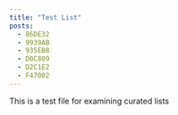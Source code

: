 ```yaml
---
title: "Test List"
posts:
  - 86DE32
  - 9939AB
  - 935EB8
  - D0C809
  - D2C1E2
  - F47002
---
```


This is a test file for examining curated lists
